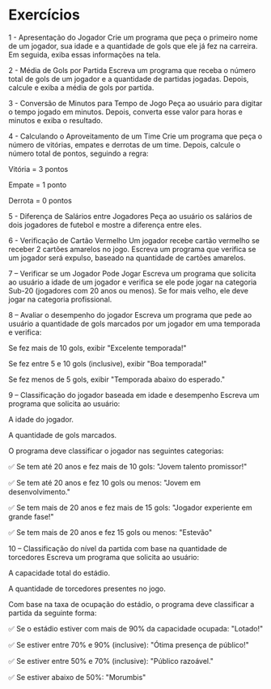 # Exercícios

1 - Apresentação do Jogador
Crie um programa que peça o primeiro nome de um jogador, sua idade e a quantidade de gols que ele já fez na carreira. Em seguida, exiba essas informações na tela.

2 - Média de Gols por Partida
Escreva um programa que receba o número total de gols de um jogador e a quantidade de partidas jogadas. Depois, calcule e exiba a média de gols por partida.

3 - Conversão de Minutos para Tempo de Jogo
Peça ao usuário para digitar o tempo jogado em minutos. Depois, converta esse valor para horas e minutos e exiba o resultado.

4 - Calculando o Aproveitamento de um Time
Crie um programa que peça o número de vitórias, empates e derrotas de um time. Depois, calcule o número total de pontos, seguindo a regra:

Vitória = 3 pontos

Empate = 1 ponto

Derrota = 0 pontos

5 - Diferença de Salários entre Jogadores
Peça ao usuário os salários de dois jogadores de futebol e mostre a diferença entre eles.

6 - Verificação de Cartão Vermelho
Um jogador recebe cartão vermelho se receber 2 cartões amarelos no jogo. Escreva um programa que verifica se um jogador será expulso, baseado na quantidade de cartões amarelos.

7 – Verificar se um Jogador Pode Jogar
Escreva um programa que solicita ao usuário a idade de um jogador e verifica se ele pode jogar na categoria Sub-20 (jogadores com 20 anos ou menos). Se for mais velho, ele deve jogar na categoria profissional.

8 – Avaliar o desempenho do jogador
Escreva um programa que pede ao usuário a quantidade de gols marcados por um jogador em uma temporada e verifica:

Se fez mais de 10 gols, exibir "Excelente temporada!"

Se fez entre 5 e 10 gols (inclusive), exibir "Boa temporada!"

Se fez menos de 5 gols, exibir "Temporada abaixo do esperado."

9 – Classificação do jogador baseada em idade e desempenho
Escreva um programa que solicita ao usuário:

A idade do jogador.

A quantidade de gols marcados.

O programa deve classificar o jogador nas seguintes categorias:

✅ Se tem até 20 anos e fez mais de 10 gols: "Jovem talento promissor!"

✅ Se tem até 20 anos e fez 10 gols ou menos: "Jovem em desenvolvimento."

✅ Se tem mais de 20 anos e fez mais de 15 gols: "Jogador experiente em grande fase!"

✅ Se tem mais de 20 anos e fez 15 gols ou menos: "Estevão"

10 – Classificação do nível da partida com base na quantidade de torcedores
Escreva um programa que solicita ao usuário:

A capacidade total do estádio.

A quantidade de torcedores presentes no jogo.

Com base na taxa de ocupação do estádio, o programa deve classificar a partida da seguinte forma:

✅ Se o estádio estiver com mais de 90% da capacidade ocupada: "Lotado!"

✅ Se estiver entre 70% e 90% (inclusive): "Ótima presença de público!"

✅ Se estiver entre 50% e 70% (inclusive): "Público razoável."

✅ Se estiver abaixo de 50%: "Morumbis"